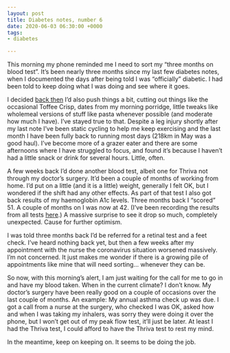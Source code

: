 ```yaml
---
layout: post
title: Diabetes notes, number 6
date: 2020-06-03 06:30:00 +0000
tags:
- diabetes

---
```

This morning my phone reminded me I need to sort my “three months on blood test”. It’s been nearly three months since my last few diabetes notes, when I documented the days after being told I was “officially” diabetic. I had been told to keep doing what I was doing and see where it goes.

I decided [back then](https://www.ermlikeyeah.com/diabetes-notes-number-5/) I’d also push things a bit, cutting out things like the occasional Toffee Crisp, dates from my morning porridge, little tweaks like wholemeal versions of stuff like pasta whenever possible (and moderate how much I have). I’ve stayed true to that. Despite a leg injury shortly after my last note I’ve been static cycling to help me keep exercising and the last month I have been fully back to running most days (218km in May was a good haul). I’ve become more of a grazer eater and there are some afternoons where I have struggled to focus, and found it’s because I haven’t had a little snack or drink for several hours. Little, often.

A few weeks back I’d done another blood test, albeit one for Thriva not through my doctor’s surgery. It’d been a couple of months of working from home. I’d put on a little (and it is a little) weight, generally I felt OK, but I wondered if the shift had any other effects. As part of that test I also got back results of my haemoglobin A1c levels. Three months back I “scored” 51. A couple of months on I was now at 42. (I’ve been recording the results from all tests [here](https://www.icloud.com/numbers/02wb223nySZ6XmUED4XcJQWzw#blood).) A massive surprise to see it drop so much, completely unexpected. Cause for further optimism.

I was told three months back I’d be referred for a retinal test and a feet check. I’ve heard nothing back yet, but then a few weeks after my appointment with the nurse the coronavirus situation worsened massively. I’m not concerned. It just makes me wonder if there is a growing pile of appointments like mine that will need sorting... whenever they can be.

So now, with this morning’s alert, I am just waiting for the call for me to go in and have my blood taken. When in the current climate? I don’t know. My doctor’s surgery have been really good on a couple of occasions over the last couple of months. An example: My annual asthma check up was due. I got a call from a nurse at the surgery, who checked I was OK, asked how and when I was taking my inhalers, was sorry they were doing it over the phone, but I won’t get out of my peak flow test, it’ll just be later. At least I had the Thriva test, I could afford to have the Thriva test to rest my mind.

In the meantime, keep on keeping on. It seems to be doing the job.